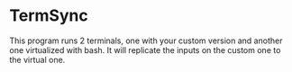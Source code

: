# TermSync
This program runs 2 terminals, one with your custom version and another one virtualized with bash. It will replicate the inputs on the custom one to the virtual one.
